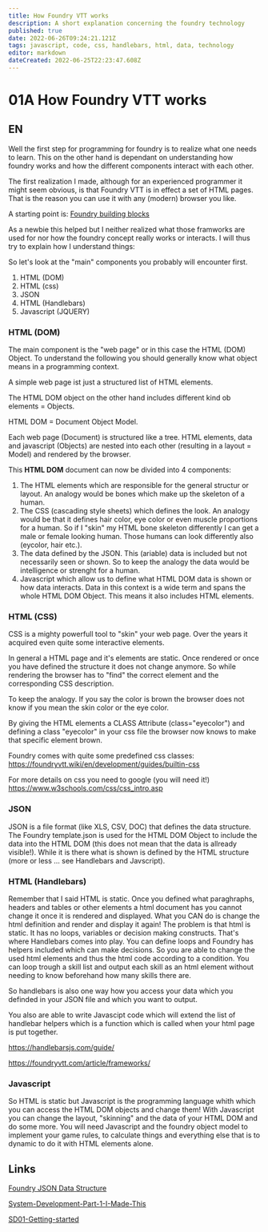 ```yaml
---
title: How Foundry VTT works
description: A short explanation concerning the foundry technology
published: true
date: 2022-06-26T09:24:21.121Z
tags: javascript, code, css, handlebars, html, data, technology
editor: markdown
dateCreated: 2022-06-25T22:23:47.608Z
---
```


# 01A How Foundry VTT works

## EN

Well the first step for programming for foundry is to realize what one needs to learn. This on the other hand is dependant on understanding how foundry works and how the different components interact with each other.

The first realization I made, although for an experienced programmer it might seem obvious, is that Foundry VTT is in effect a set of HTML pages. That is the reason you can use it with any (modern) browser you like.

A starting point is:
[Foundry building blocks](https://foundryvtt.com/article/frameworks/)

As a newbie this helped but I neither realized what those framworks are used for nor how the foundry concept really works or interacts. I will thus try to explain how I understand things:

So let's look at the "main" components you probably will encounter first.

1. HTML (DOM)
1. HTML (css)
1. JSON
1. HTML (Handlebars)
1. Javascript (JQUERY)


### HTML (DOM)
The main component is the "web page" or in this case the HTML (DOM) Object. To understand the following you should generally know what object means in a programming context.

A simple web page ist just a structured list of HTML elements.

The HTML DOM object on the other hand includes different kind ob elements = Objects.

HTML DOM = Document Object Model. 

Each web page (Document) is structured like a tree. HTML elements, data and javascript (Objects) are nested into each other (resulting in a layout = Model) and rendered by the browser.

This **HTML DOM** document can now be divided into 4  components:

1. The HTML elements which are responsible for the general structur or layout. An analogy would be bones which make up the skeleton of a human.
1. The CSS (cascading style sheets) which defines the look. An analogy would be that it defines hair color, eye color or even muscle proportions for a human. So if I "skin" my HTML bone skeleton differently I can get a male or female looking human. Those humans can look differently also (eycolor, hair etc.).
1. The data defined by the JSON. This (ariable) data is included but not necessarily seen or shown. So to keep the analogy the data would be intelligence or strenght for a human.
1. Javascript which allow us to define what HTML DOM data is shown or how data interacts. Data in this context is a wide term and spans the whole HTML DOM Object. This means it also includes HTML elements.

### HTML (CSS)
CSS is a mighty powerfull tool to "skin" your web page. Over the years it acquired even quite some interactive elements.

In general a HTML page and it's elements are static. Once rendered or once you have defined the structure it does not change anymore. So while rendering the browser has to "find" the correct element and the corresponding CSS description.

To keep the analogy. If you say the color is brown the browser does not know if you mean the skin color or the eye color.

By giving the HTML elements a CLASS Attribute (class="eyecolor") and defining a class "eyecolor" in your css file the browser now knows to make that specific element brown.

Foundry comes with quite some predefined css classes:
https://foundryvtt.wiki/en/development/guides/builtin-css

For more details on css you need to google (you will need it!)
https://www.w3schools.com/css/css_intro.asp

### JSON
JSON is a file format (like XLS, CSV, DOC) that defines the data structure. The Foundry template.json is used for the HTML DOM Object to include the data into the HTML DOM (this does not mean that the data is allready visible!). While it is there what is shown is defined by the HTML structure (more or less ... see Handlebars and Javscript).

### HTML (Handlebars)
Remember that I said HTML is static. Once you defined what paraghraphs, headers and tables or other elements a html document has you cannot change it once it is rendered and displayed.
What you CAN do is change the html definition and render and display it again!
The problem is that html is static. It has no loops, variables or decision making constructs.
That's where Handlebars comes into play. You can define loops and Foundry has helpers included which can make decisions.
So you are able to change the used html elements and thus the html code according to a condition. You can loop trough a skill list and output each skill as an html element without needing to know beforehand how many skills there are.

So handlebars is also one way how you access your data which you definded in your JSON file and which you want to output.

You also are able to write Javascipt code which will extend the list of handlebar helpers which is a function which is called when your html page is put together.

https://handlebarsjs.com/guide/

https://foundryvtt.com/article/frameworks/

### Javascript
So HTML is static but Javascript is the programming language whith which you can access the HTML DOM objects and change them!
With Javascript you can change the layout, "skinning" and the data of your HTML DOM and do some more. You will need Javascript and the foundry object model to implement your game rules, to calculate things and everything else that is to dynamic to do it with HTML elements alone.

## Links
[Foundry JSON Data Structure](https://foundryvtt.com/article/system-development/)

[System-Development-Part-1-I-Made-This](/en/development/guides/System-Development-for-Beginners/System-Development-Part-1-I-Made-This)

[SD01-Getting-started](/en/development/guides/SD-tutorial/SD01-Getting-started)